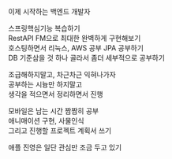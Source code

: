 이제 시작하는 백엔드 개발자
  
스프링핵심기능 복습하기  
RestAPI FM으로 최대한 완벽하게 구현해보기  
호스팅하면서 리눅스, AWS 공부
JPA 공부하기  
DB 기준삼을 것 하나 골라서 좀더 세부적으로 공부하기
  
조급해하지말고, 차근차근 익혀나가자  
공부하는 시늉만 하지말고  
생각을 적으면서 정리하면서 진행  
  
모바일은 남는 시간 짬짬히 공부  
애니매이션 구현, 사물인식  
그리고 진행할 프로젝트 계획서 쓰기  
  
애플 진영은 일단 관심만 조금 두고 있기  
